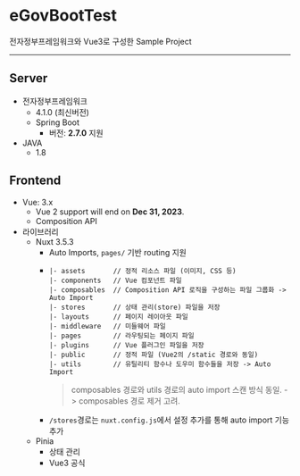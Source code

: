 # eGovBootTest
전자정부프레임워크와 Vue3로 구성한 Sample Project

---
## Server
- 전자정부프레임워크 
  - 4.1.0 (최신버전)
  - Spring Boot
      - 버전: **2.7.0** 지원
- JAVA
    - 1.8

## Frontend
* Vue: 3.x
  * Vue 2 support will end on **Dec 31, 2023**.
  * Composition API
* 라이브러리
  * Nuxt 3.5.3
    * Auto Imports,  ```pages/``` 기반 routing 지원
    * ```
      |- assets       // 정적 리소스 파일 (이미지, CSS 등)
      |- components   // Vue 컴포넌트 파일
      |- composables  // Composition API 로직을 구성하는 파일 그룹화 -> Auto Import
      |- stores       // 상태 관리(store) 파일을 저장
      |- layouts      // 페이지 레이아웃 파일
      |- middleware   // 미들웨어 파일
      |- pages        // 라우팅되는 페이지 파일
      |- plugins      // Vue 플러그인 파일을 저장
      |- public       // 정적 파일 (Vue2의 /static 경로와 동일)
      |- utils        // 유틸리티 함수나 도우미 함수들을 저장 -> Auto Import
      ```
      > composables 경로와 utils 경로의 auto import 스캔 방식 동일. -> composables 경로 제거 고려.
    * ```/stores```경로는 ```nuxt.config.js```에서 설정 추가를 통해 auto import 기능 추가
  * Pinia
    * 상태 관리
    * Vue3 공식